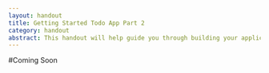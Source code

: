 ```yaml
---
layout: handout
title: Getting Started Todo App Part 2
category: handout
abstract: This handout will help guide you through building your application with Backbone and Backbone.Marionette.
---
```


#Coming Soon